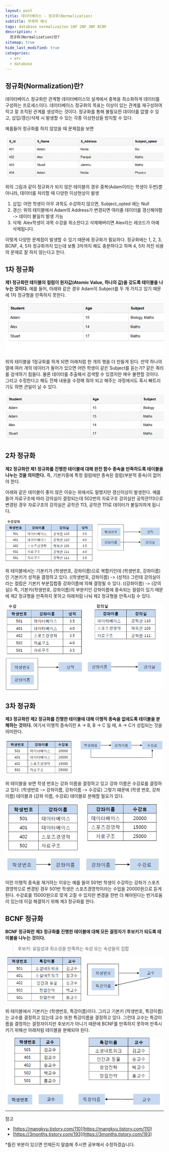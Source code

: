 ```yaml
---
layout: post
title: 데이터베이스 - 정규화(Normalization)
subtitle: 부제목 예시
tags: database normalizaiton 1NF 2NF 3NF BCNF
description: >
  정규화(Normalization)란?
sitemap: true
hide_last_modified: true
categories:
  - etc
  - database
---
```


## 정규화(Normalization)란?
데이터베이스 정규화란 관계형 데이터베이스의 설계에서 중복을 최소화하게 데이터를 구성하는 프로세스이다. 데이터베이스 정규화의 목표는 이상이 있는 관계를 재구성하여 작고 잘 조직된 관계를 생성하는 것이다. 정규화를 통해 불필요한 데이터를 없앨 수 있고, 삽입/갱신/삭제 시 발생할 수 있는 각종 이상현상을 방지할 수 있다.

예를들어 정규화를 하지 않았을 때 문제점을 보면

![](/assets//img/blog/etc/database/nor_1.PNG)

위의 그림과 같이 정규화가 되지 않은 테이블의 경우 중복(Adam이라는 학생이 두번)뿐 아니라, 데이터를 처리할 때 다양한 이상현상이 발생
1. 삽입: 어떤 학생이 아무 과목도 수강하지 않으면, Subject_opted 에는 Null
2. 갱신: 위의 테이블에서 Adam의 Address가 변경되면 여러줄 데이터를 갱신해야함 -> 데이터 불일치 발생 가능
3. 삭제: Alex학생이 과목 수강을 취소한다고 삭제해버리면 Alex라는 레코드가 아예 삭제됩니다.

이렇게 다양한 문제점이 발생할 수 있기 때문에 정규화가 필요하다. 정규화에는 1, 2, 3, BCNF, 4, 5차 정규화까지 있는데 보통 3차까지 해도 충분하다고 하며 4, 5차 까진 비용의 문제로 잘 하지 않는다고 한다.

## 1차 정규화
<b>제1 정규화란 테이블의 컬럼이 원자값(Atomic Value, 하나의 값)을 갖도록 테이블을 나누는 것이다.</b> 예를 들어, 아래와 같은 경우 Adam이 Subject를 두 개 가지고 있기 때문에 1차 정규형을 만족하지 못한다.

![](/assets//img/blog/etc/database/nor_2.PNG)

위의 테이블을 1정규화를 하게 되면 아래처럼 한 개의 행을 더 만들게 된다. 만약 하나의 열에 여러 개의 데이터가 들어가 있으면 어떤 학생이 같은 Subject를 듣는가? 같은 쿼리를 검색하기 힘들다. 물론 데이터를 추출해서 검색할 수 있겠지만 매우 불편할 것이다. 그리고 수정한다고 해도 전체 내용을 수정해 줘야 되고 해주는 과정에서도 혹시 빠트리기도 하면 큰일이 날 수 있다.

![](/assets//img/blog/etc/database/nor_3.PNG)

## 2차 정규화
<b>제2 정규화란 제1 정규화를 진행한 테이블에 대해 완전 함수 종속을 만족하도록 테이블을 나누는 것을 의미한다.</b> 즉, 기본키중에 특정 컬럼에만 종속된 컬럼(부분적 종속)이 없어야 한다. 

아래와 같은 테이블이 좋지 않은 이유는 위에서도 말했지만 갱신이상이 발생한다. 예를들어 자료구조에 따라 강의실이 결정되는데 502번의 자료구조 강의실만 공학관113으로 변경된 경우 자료구조의 강의실은 공학관 113, 공학관 111로 데이터가 불일치하게 됩니다.

![](/assets//img/blog/etc/database/nor_4.PNG)

위 테이블에서는 기본키가 (학생번호, 강좌이름)으로 복합키인데 (학생번호, 강좌이름)인 기본키가 성적을 결정하고 있다. ((학생번호, 강좌이름) -> (성적)) 그런데 강의실이라는 컬럼은 기본키 부분집합중 강좌이름에 의해 결정될 수 있다. ((강좌이름) -> (강의실)) 즉, 기본키(학생번호, 강좌이름)의 부분키인 강좌이름에 종속되는 컬럼이 있기 때문에 제2 정규형을 만족하지 못하고 아래처럼 나눠 제2 정규형을 만족시킬 수 있다.

![](/assets//img/blog/etc/database/nor_5.PNG)

## 3차 정규화
<b>제3 정규화란 제2 정규화를 진행한 테이블에 대해 이행적 종속을 없애도록 테이블을 분해하는 것이다.</b> 여기서 이행적 종속이란 A -> B, B -> C 일 때, A -> C가 성립되는 것을 의미한다.

![](/assets//img/blog/etc/database/nor_6.PNG)

위 테이블을 보면 학생 번호는 강좌 이름을 결정하고 있고 강좌 이름은 수강료를 결정하고 있다. (학생번호 -> 강좌이름, 강좌이름 -> 수강료) 그렇기 떄문에 (학생 번호, 강좌 이름) 테이블과 (강좌 이름, 수강료) 테이블로 분해할 필요가 있다. 

![](/assets//img/blog/etc/database/nor_7.PNG)

이런 이행적 종속을 제거하는 이유는 예를 들어 501번 학생이 수강하는 강좌가 스포츠경영학으로 변경된 경우 501번 학생은 스포츠경영학이라는 수업을 20000원으로 듣게 된다. 수강료를 15000원으로 맞게 고칠 수 있지만 변경을 한번 더 해야된다는 번거로움이 있는데 이걸 해결하기 위해 제3 정규화를 한다.

## BCNF 정규화
<b>BCNF 정규화란 제3 정규화를 진행한 테이블에 대해 모든 결정자가 후보키가 되도록 테이블을 나누는 것이다.</b>

>후보키: 유일성과 최소성을 만족하는 속성 또는 속성들의 집합

![](/assets//img/blog/etc/database/nor_8.PNG)

위 테이블에서 기본키는 (학생번호, 특강이름)이다. 그리고 기본키 (학생번호, 특강이름)는 교수를 결정하고 있는데 교수 또한 특강이름을 결정하고 있다. 그런데 교수는 특강이름을 결정하는 결정자이지만 후보키가 아니기 때문에 BCNF를 만족하지 못하며 만족시키기 위해선 아래처럼 테이블을 분해되야 된다.

![](/assets//img/blog/etc/database/nor_9.PNG)

---

참고
- [https://mangkyu.tistory.com/110](https://mangkyu.tistory.com/110)
- [https://3months.tistory.com/193](https://3months.tistory.com/193)

*틀린 부분이 있으면 언제든지 말씀해 주시면 공부해서 수정하겠습니다.